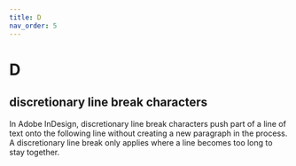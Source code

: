 ```yaml
---
title: D
nav_order: 5
---
```


# D

## discretionary line break characters
In Adobe InDesign, discretionary line break characters push part of a line of text onto the following line without creating a new paragraph in the process. A discretionary line break only applies where a line becomes too long to stay together.
